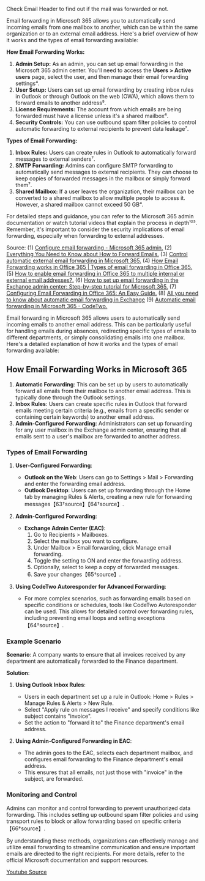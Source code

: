 Check Email Header to find out if the mail was forwarded or not.

Email forwarding in Microsoft 365 allows you to automatically send incoming emails from one mailbox to another, which can be within the same organization or to an external email address. Here's a brief overview of how it works and the types of email forwarding available:

**How Email Forwarding Works:**
1. **Admin Setup:** As an admin, you can set up email forwarding in the Microsoft 365 admin center. You'll need to access the **Users > Active users** page, select the user, and then manage their email forwarding settings⁴.
2. **User Setup:** Users can set up email forwarding by creating inbox rules in Outlook or through Outlook on the web (OWA), which allows them to forward emails to another address⁵.
3. **License Requirements:** The account from which emails are being forwarded must have a license unless it's a shared mailbox⁴.
4. **Security Controls:** You can use outbound spam filter policies to control automatic forwarding to external recipients to prevent data leakage⁷.

**Types of Email Forwarding:**
1. **Inbox Rules:** Users can create rules in Outlook to automatically forward messages to external senders⁷.
2. **SMTP Forwarding:** Admins can configure SMTP forwarding to automatically send messages to external recipients. They can choose to keep copies of forwarded messages in the mailbox or simply forward them⁷.
3. **Shared Mailbox:** If a user leaves the organization, their mailbox can be converted to a shared mailbox to allow multiple people to access it. However, a shared mailbox cannot exceed 50 GB⁴.

For detailed steps and guidance, you can refer to the Microsoft 365 admin documentation or watch tutorial videos that explain the process in depth¹²³. Remember, it's important to consider the security implications of email forwarding, especially when forwarding to external addresses.

Source: 
(1) [Configure email forwarding - Microsoft 365 admin.](https://learn.microsoft.com/en-us/microsoft-365/admin/email/configure-email-forwarding?view=o365-worldwide.)
(2) [Everything You Need to Know about How to Forward Emails.](https://www.microsoft.com/en-us/microsoft-365-life-hacks/organization/how-to-forward-emails.)
(3) [Control automatic external email forwarding in Microsoft 365.](https://learn.microsoft.com/en-us/defender-office-365/outbound-spam-policies-external-email-forwarding.)
(4) [How Email Forwarding works in Office 365 | Types of email forwarding in Office 365.](https://www.youtube.com/watch?v=fq5LAOlwILU.)
(5) [How to enable email forwarding in Office 365 to multiple internal or external email addresses?.](https://www.youtube.com/watch?v=C45TmddsC4g.)
(6) [How to set up email forwarding in the Exchange admin center: Step-by-step tutorial for Microsoft 365.](https://www.youtube.com/watch?v=GDVsbMBdoMY.)
(7) [Configuring Email Forwarding in Office 365: An Easy Guide.](https://www.sharepointdiary.com/2021/11/configuring-email-forwarding-in-office-365.html.)
(8) [All you need to know about automatic email forwarding in Exchange](https://techcommunity.microsoft.com/t5/exchange-team-blog/all-you-need-to-know-about-automatic-email-forwarding-in/ba-p/2074888.)
(9) [Automatic email forwarding in Microsoft 365 - CodeTwo.](https://www.codetwo.com/admins-blog/automatic-email-forwarding-microsoft-365/.)




Email forwarding in Microsoft 365 allows users to automatically send incoming emails to another email address. This can be particularly useful for handling emails during absences, redirecting specific types of emails to different departments, or simply consolidating emails into one mailbox. Here's a detailed explanation of how it works and the types of email forwarding available:

## How Email Forwarding Works in Microsoft 365

1. **Automatic Forwarding**: This can be set up by users to automatically forward all emails from their mailbox to another email address. This is typically done through the Outlook settings.
2. **Inbox Rules**: Users can create specific rules in Outlook that forward emails meeting certain criteria (e.g., emails from a specific sender or containing certain keywords) to another email address.
3. **Admin-Configured Forwarding**: Administrators can set up forwarding for any user mailbox in the Exchange admin center, ensuring that all emails sent to a user's mailbox are forwarded to another address.

### Types of Email Forwarding

1. **User-Configured Forwarding**:
   - **Outlook on the Web**: Users can go to Settings > Mail > Forwarding and enter the forwarding email address.
   - **Outlook Desktop**: Users can set up forwarding through the Home tab by managing Rules & Alerts, creating a new rule for forwarding messages【63†source】【64†source】.

2. **Admin-Configured Forwarding**:
   - **Exchange Admin Center (EAC)**:
     1. Go to Recipients > Mailboxes.
     2. Select the mailbox you want to configure.
     3. Under Mailbox > Email forwarding, click Manage email forwarding.
     4. Toggle the setting to ON and enter the forwarding address.
     5. Optionally, select to keep a copy of forwarded messages.
     6. Save your changes【65†source】.

3. **Using CodeTwo Autoresponder for Advanced Forwarding**:
   - For more complex scenarios, such as forwarding emails based on specific conditions or schedules, tools like CodeTwo Autoresponder can be used. This allows for detailed control over forwarding rules, including preventing email loops and setting exceptions【64†source】.

### Example Scenario

**Scenario**: A company wants to ensure that all invoices received by any department are automatically forwarded to the Finance department.

**Solution**:
1. **Using Outlook Inbox Rules**:
   - Users in each department set up a rule in Outlook: Home > Rules > Manage Rules & Alerts > New Rule.
   - Select "Apply rule on messages I receive" and specify conditions like subject contains "invoice".
   - Set the action to "forward it to" the Finance department's email address.
   
2. **Using Admin-Configured Forwarding in EAC**:
   - The admin goes to the EAC, selects each department mailbox, and configures email forwarding to the Finance department's email address.
   - This ensures that all emails, not just those with "invoice" in the subject, are forwarded.

### Monitoring and Control

Admins can monitor and control forwarding to prevent unauthorized data forwarding. This includes setting up outbound spam filter policies and using transport rules to block or allow forwarding based on specific criteria【66†source】.

By understanding these methods, organizations can effectively manage and utilize email forwarding to streamline communication and ensure important emails are directed to the right recipients. For more details, refer to the official Microsoft documentation and support resources.

[Youtube Source](https://www.youtube.com/watch?v=fq5LAOlwILU&list=PL5oyXP-xEiGBt94O8rfGtJT2yfkjiRY2W&index=14)
